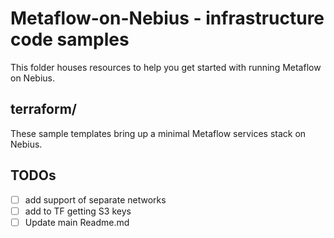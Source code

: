 # Metaflow-on-Nebius - infrastructure code samples

This folder houses resources to help you get started with running Metaflow on Nebius.

## terraform/

These sample templates bring up a minimal Metaflow services stack on Nebius.

## TODOs

- [ ] add support of separate networks
- [ ] add to TF getting S3 keys
- [ ] Update main Readme.md
